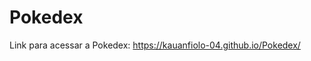 # Pokedex

<span>Link para acessar a Pokedex: <a href="https://kauanfiolo-04.github.io/Pokedex/">https://kauanfiolo-04.github.io/Pokedex/<a></span>
